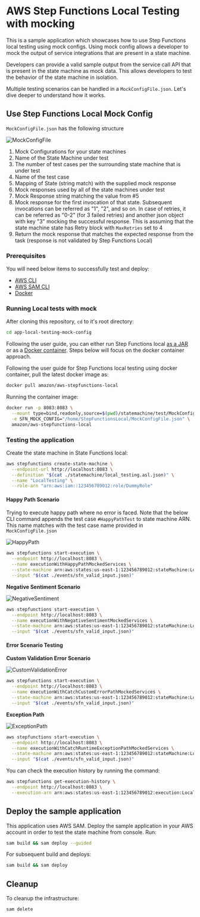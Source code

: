# AWS Step Functions Local Testing with mocking

This is a sample application which showcases how to use Step Functions local testing using mock configs. Using mock config allows a developer to mock the output of service integrations that are present in a state machine.

Developers can provide a valid sample output from the service call API that is present in the state machine as mock data. This allows developers to test the behavior of the state machine in isolation.

Multiple testing scenarios can be handled in a `MockConfigFile.json`. Let's dive deeper to understand how it works.

## Use Step Functions Local Mock Config

`MockConfigFile.json` has the following structure

![MockConfigFile](./images/MockConfigFile.png)

1. Mock Configurations for your state machines
2. Name of the State Machine under test
3. The number of test cases per the surrounding state machine that is under test
4. Name of the test case
5. Mapping of State (string match) with the supplied mock response
6. Mock responses used by all of the state machines under test
7. Mock Response string matching the value from #5
8. Mock response for the first invocation of that state. Subsequent invocations can be referred as "1", "2", and so on. In case of retries, it can be referred as "0-2" (for 3 failed retries) and another json object with key "3" mocking the successful response. This is assuming that the state machine state has Retry block with `MaxRetries` set to 4
9. Return the mock response that matches the expected response from the task (response is not validated by Step Functions Local)

### Prerequisites

You will need below items to successfully test and deploy:

 - [AWS CLI](https://aws.amazon.com/cli/)
 - [AWS SAM CLI](https://docs.aws.amazon.com/serverless-application-model/latest/developerguide/serverless-sam-cli-install.html)
 - [Docker](https://docs.docker.com/get-docker/)


### Running Local tests with mock

After cloning this repository, `cd` to it's root directory:

```bash
cd app-local-testing-mock-config
```

Following the user guide, you can either run Step Functions local [as a JAR](https://docs.aws.amazon.com/step-functions/latest/dg/sfn-local-computer.html) or as a [Docker container](https://docs.aws.amazon.com/step-functions/latest/dg/sfn-local-docker.html). Steps below will focus on the docker container approach.

Following the user guide for Step Functions local testing using docker container, pull the latest docker image as:

```bash
docker pull amazon/aws-stepfunctions-local
```

Running the container image:

```bash
docker run -p 8083:8083 \
  --mount type=bind,readonly,source=$(pwd)/statemachine/test/MockConfigFile.json,destination=/home/StepFunctionsLocal/MockConfigFile.json \
  -e SFN_MOCK_CONFIG="/home/StepFunctionsLocal/MockConfigFile.json" \
  amazon/aws-stepfunctions-local
```

### Testing the application

Create the state machine in State Functions local:

```bash
aws stepfunctions create-state-machine \
  --endpoint-url http://localhost:8083 \
  --definition "$(cat ./statemachine/local_testing.asl.json)" \
  --name "LocalTesting" \
  --role-arn "arn:aws:iam::123456789012:role/DummyRole"
```

#### Happy Path Scenario

Trying to execute happy path where no error is faced. Note that the below CLI command appends the test case `#HappyPathTest` to state machine ARN. This name matches with the test case name provided in `MockConfigFile.json`

![HappyPath](./images/HappyPath.png)

```bash
aws stepfunctions start-execution \
  --endpoint http://localhost:8083 \
  --name executionWithHappyPathMockedServices \
  --state-machine arn:aws:states:us-east-1:123456789012:stateMachine:LocalTesting#HappyPathTest \
  --input "$(cat ./events/sfn_valid_input.json)"
```

**Negative Sentiment Scenario**

![NegativeSentiment](./images/NegativeSentimentPath.png)

```bash
aws stepfunctions start-execution \
  --endpoint http://localhost:8083 \
  --name executionWithNegativeSentimentMockedServices \
  --state-machine arn:aws:states:us-east-1:123456789012:stateMachine:LocalTesting#NegativeSentimentTest \
  --input "$(cat ./events/sfn_valid_input.json)"
```

#### Error Scenario Testing

**Custom Validation Error Scenario**

![CustomValidationError](./images/CustomValidationError.png)

```bash
aws stepfunctions start-execution \
  --endpoint http://localhost:8083 \
  --name executionWithCatchCustomErrorPathMockedServices \
  --state-machine arn:aws:states:us-east-1:123456789012:stateMachine:LocalTesting#CustomValidationFailedCatchTest \
  --input "$(cat ./events/sfn_valid_input.json)"
```

**Exception Path**

![ExceptionPath](./images/ExceptionPath.png)

```bash
aws stepfunctions start-execution \
  --endpoint http://localhost:8083 \
  --name executionWithCatchRuntimeExceptionPathMockedServices \
  --state-machine arn:aws:states:us-east-1:123456789012:stateMachine:LocalTesting#ValidationExceptionCatchTest \
  --input "$(cat ./events/sfn_valid_input.json)"
```

You can check the execution history by running the command:

```bash
aws stepfunctions get-execution-history \
  --endpoint http://localhost:8083 \
  --execution-arn arn:aws:states:us-east-1:123456789012:execution:LocalTesting:executionWithCatchRuntimeExceptionPathMockedServices
```

## Deploy the sample application

This application uses AWS SAM. Deploy the sample application in your AWS account in order to test the state machine from console. Run:

```bash
sam build && sam deploy --guided
```

For subsequent build and deploys:

```bash
sam build && sam deploy
```

## Cleanup

To cleanup the infrastructure:

```bash
sam delete
```